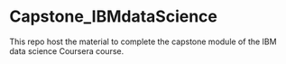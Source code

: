 # Capstone_IBMdataScience

This repo host the material to complete the capstone module of the IBM data science Coursera course.

